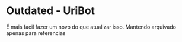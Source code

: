 # Outdated - UriBot

É mais facil fazer um novo do que atualizar isso. Mantendo arquivado apenas para referencias
